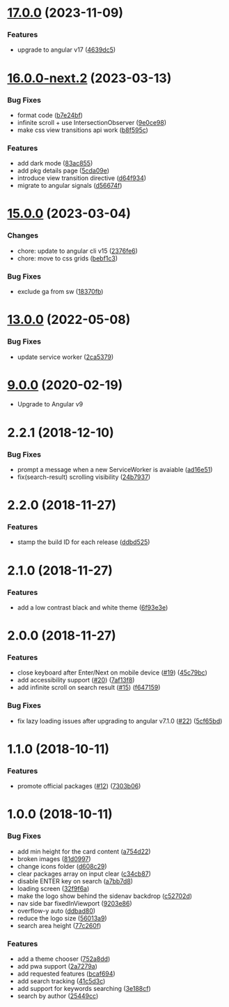 

# [17.0.0](https://github.com/ngxtools/ngx.tools/compare/16.0.0-next.2...17.0.0) (2023-11-09)


### Features

* upgrade to angular v17 ([4639dc5](https://github.com/ngxtools/ngx.tools/commit/4639dc5be093cd54229daf8dce5194b5c6dd1f23))

# [16.0.0-next.2](https://github.com/ngxtools/ngx.tools/compare/15.0.0...16.0.0-next.2) (2023-03-13)


### Bug Fixes

* format code ([b7e24bf](https://github.com/ngxtools/ngx.tools/commit/b7e24bfab7523b1b63f5fe7975382fca3f97880c))
* infinite scroll + use IntersectionObserver ([9e0ce98](https://github.com/ngxtools/ngx.tools/commit/9e0ce98b5e16a458864f9700af74cee7e2399440))
* make css view transitions api work ([b8f595c](https://github.com/ngxtools/ngx.tools/commit/b8f595cf47db68fb1abad934246a725cb658ecd9))


### Features

* add dark mode ([83ac855](https://github.com/ngxtools/ngx.tools/commit/83ac855432f68298f45947cde00f8f2af8279d3d))
* add pkg details page ([5cda09e](https://github.com/ngxtools/ngx.tools/commit/5cda09efbde622df632adb269179ca092832c24c))
* introduce view transition directive ([d64f934](https://github.com/ngxtools/ngx.tools/commit/d64f934d1364d1405aefa25bcf1796b27a425469))
* migrate to angular signals ([d56674f](https://github.com/ngxtools/ngx.tools/commit/d56674f24ba9037fc5a3b0748849269d0b1b3f9f))

# [15.0.0](https://github.com/ngxtools/ngx.tools/compare/13.0.0...15.0.0) (2023-03-04)

### Changes

* chore: update to angular cli v15 ([2376fe6](https://github.com/ngxtools/ngx.tools/commit/2376fe63424f6692b69ac988b08c869d1c837795))
* chore: move to css grids ([bebf1c3](https://github.com/ngxtools/ngx.tools/commit/bebf1c3606d98c8ca5697b3b02b0f1e000d770a1))

### Bug Fixes

* exclude ga from sw ([18370fb](https://github.com/ngxtools/ngx.tools/commit/18370fb8340943a3584892b26a8937dd53198a35))

# [13.0.0](https://github.com/ngxtools/ngx.tools/compare/9.0.0...13.0.0) (2022-05-08)


### Bug Fixes

* update service worker ([2ca5379](https://github.com/ngxtools/ngx.tools/commit/2ca5379cccc0958dc83ba96fca3f00523b0156ca))

# [9.0.0](https://github.com/ngxtools/ngx.tools/compare/2.7.1...9.0.0) (2020-02-19)

* Upgrade to Angular v9

<a name="2.2.1"></a>
# 2.2.1 (2018-12-10)

### Bug Fixes

* prompt a message when a new ServiceWorker is avaiable ([ad16e51](https://github.com/ngxtools/ngx.tools/commit/ad16e51))
* fix(search-result) scrolling visibility ([24b7937](https://github.com/ngxtools/ngx.tools/commit/24b7937))

<a name="2.2.0"></a>
# 2.2.0 (2018-11-27)

### Features

* stamp the build ID for each release ([ddbd525](https://github.com/ngxtools/ngx.tools/commit/ddbd525))

<a name="2.1.0"></a>
# 2.1.0 (2018-11-27)

### Features

* add a low contrast black and white theme ([6f93e3e](https://github.com/ngxtools/ngx.tools/commit/6f93e3e))

<a name="2.0.0"></a>
# 2.0.0 (2018-11-27)

### Features

* close keyboard after Enter/Next on mobile device ([#19](https://github.com/ngxtools/ngx.tools/issues/19)) ([45c79bc](https://github.com/ngxtools/ngx.tools/commit/45c79bc))
* add accessibility support ([#20](https://github.com/ngxtools/ngx.tools/issues/20)) ([7af13f8](https://github.com/ngxtools/ngx.tools/commit/7af13f8))
* add infinite scroll on search result ([#15](https://github.com/ngxtools/ngx.tools/issues/15)) ([f647159](https://github.com/ngxtools/ngx.tools/commit/f647159))


### Bug Fixes

* fix lazy loading issues after upgrading to angular v7.1.0 ([#22](https://github.com/ngxtools/ngx.tools/issues/22)) ([5cf65bd](https://github.com/ngxtools/ngx.tools/commit/5cf65bd))

<a name="1.1.0"></a>
# 1.1.0 (2018-10-11)

### Features

* promote official packages ([#12](https://github.com/ngxtools/ngx.tools/issues/12)) ([7303b06](https://github.com/ngxtools/ngx.tools/commit/7303b06))

<a name="1.0.0"></a>
# 1.0.0 (2018-10-11)


### Bug Fixes

* add min height for the card content ([a754d22](https://github.com/ngxtools/ngx.tools/commit/a754d22))
* broken images ([81d0997](https://github.com/ngxtools/ngx.tools/commit/81d0997))
* change icons folder ([d608c29](https://github.com/ngxtools/ngx.tools/commit/d608c29))
* clear packages array on input clear ([c34cb87](https://github.com/ngxtools/ngx.tools/commit/c34cb87))
* disable ENTER key on search ([a7bb7d8](https://github.com/ngxtools/ngx.tools/commit/a7bb7d8))
* loading screen ([32f9f6a](https://github.com/ngxtools/ngx.tools/commit/32f9f6a))
* make the logo show behind the sidenav backdrop ([c52702d](https://github.com/ngxtools/ngx.tools/commit/c52702d))
* nav side bar fixedInViewport ([9203e86](https://github.com/ngxtools/ngx.tools/commit/9203e86))
* overflow-y auto ([ddbad80](https://github.com/ngxtools/ngx.tools/commit/ddbad80))
* reduce the logo size ([56013a9](https://github.com/ngxtools/ngx.tools/commit/56013a9))
* search area height ([77c260f](https://github.com/ngxtools/ngx.tools/commit/77c260f))


### Features

* add a theme chooser ([752a8dd](https://github.com/ngxtools/ngx.tools/commit/752a8dd))
* add pwa support ([2a7279a](https://github.com/ngxtools/ngx.tools/commit/2a7279a))
* add requested features ([bcaf694](https://github.com/ngxtools/ngx.tools/commit/bcaf694))
* add search tracking ([41c5d3c](https://github.com/ngxtools/ngx.tools/commit/41c5d3c))
* add support for keywords searching ([3e188cf](https://github.com/ngxtools/ngx.tools/commit/3e188cf))
* search by author ([25449cc](https://github.com/ngxtools/ngx.tools/commit/25449cc))